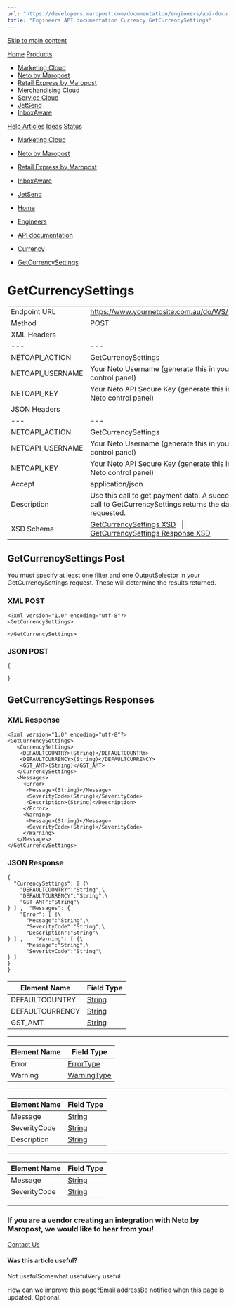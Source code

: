 ```yaml
---
url: "https://developers.maropost.com/documentation/engineers/api-documentation/currency/getcurrencysettings/"
title: "Engineers API documentation Currency GetCurrencySettings"
---
```


[Skip to main content](https://developers.maropost.com/documentation/engineers/api-documentation/currency/getcurrencysettings/#main-content)

[Home](https://developers.maropost.com/) [Products](https://developers.maropost.com/documentation/engineers/api-documentation/currency/getcurrencysettings/)

- [Marketing Cloud](https://galaxy.maropost.com/categories/marketing-cloud)
- [Neto by Maropost](https://galaxy.maropost.com/categories/neto-by-maropost)
- [Retail Express by Maropost](https://galaxy.maropost.com/categories/retail-express)
- [Merchandising Cloud](https://galaxy.maropost.com/categories/merchandising-cloud)
- [Service Cloud](https://galaxy.maropost.com/categories/service-cloud)
- [JetSend](https://galaxy.maropost.com/categories/jetsend)
- [InboxAware](https://galaxy.maropost.com/categories/inboxaware)

[Help Articles](https://galaxy.maropost.com/kb/neto-by-maropost) [Ideas](https://galaxy.maropost.com/categories/neto-by-maropost-ideas) [Status](https://developers.maropost.com/documentation/engineers/api-documentation/currency/getcurrencysettings/)
- [Marketing Cloud](https://status.maropost.com/)
- [Neto by Maropost](https://status.netohq.com/)
- [Retail Express by Maropost](https://status-retailcloud.maropost.com/)
- [InboxAware](https://status.inboxaware.com/)
- [JetSend](https://status.jetsend.com/)

- [Home](https://developers.maropost.com/)
- [Engineers](https://developers.maropost.com/documentation/engineers)
- [API documentation](https://developers.maropost.com/documentation/engineers/api-documentation)
- [Currency](https://developers.maropost.com/documentation/engineers/api-documentation/currency)
- [GetCurrencySettings](https://developers.maropost.com/documentation/engineers/api-documentation/currency/getcurrencysettings/)

# GetCurrencySettings

|     |     |
| --- | --- |
| Endpoint URL | https://www.yournetosite.com.au/do/WS/NetoAPI |
| Method | POST |
| XML Headers | |     |     |
| --- | --- |
| NETOAPI\_ACTION | GetCurrencySettings |
| NETOAPI\_USERNAME | Your Neto Username (generate this in your Neto control panel) |
| NETOAPI\_KEY | Your Neto API Secure Key (generate this in your Neto control panel) | |
| JSON Headers | |     |     |
| --- | --- |
| NETOAPI\_ACTION | GetCurrencySettings |
| NETOAPI\_USERNAME | Your Neto Username (generate this in your Neto control panel) |
| NETOAPI\_KEY | Your Neto API Secure Key (generate this in your Neto control panel) |
| Accept | application/json | |
| Description | Use this call to get payment data. A successful call to GetCurrencySettings returns the data requested. |
| XSD Schema | [GetCurrencySettings XSD](https://www.neto.com.au/assets/api/GetCurrencySettings.xsd)   \|   [GetCurrencySettings Response XSD](https://www.neto.com.au/assets/api/GetCurrencySettingsResponse.xsd) |

## GetCurrencySettings Post

You must specify at least one filter and one OutputSelector in your GetCurrencySettings request. These will determine the results returned.

### XML POST

```rainbow rainbow-show
<?xml version="1.0" encoding="utf-8"?>
<GetCurrencySettings>

</GetCurrencySettings>

```

### JSON POST

```rainbow rainbow-show
{

}

```

## GetCurrencySettings Responses

### XML Response

```rainbow rainbow-show
<?xml version="1.0" encoding="utf-8"?>
<GetCurrencySettings>
   <CurrencySettings>
    <DEFAULTCOUNTRY>(String)</DEFAULTCOUNTRY>
    <DEFAULTCURRENCY>(String)</DEFAULTCURRENCY>
    <GST_AMT>(String)</GST_AMT>
   </CurrencySettings>
   <Messages>
     <Error>
      <Message>(String)</Message>
      <SeverityCode>(String)</SeverityCode>
      <Description>(String)</Description>
     </Error>
     <Warning>
      <Message>(String)</Message>
      <SeverityCode>(String)</SeverityCode>
     </Warning>
   </Messages>
</GetCurrencySettings>

```

### JSON Response

```rainbow rainbow-show
{
  "CurrencySettings": [ {\
﻿    "DEFAULTCOUNTRY":"String",\
    "DEFAULTCURRENCY":"String",\
    "GST_AMT":"String"\
} ] ,﻿  "Messages": {
﻿    "Error": [ {\
﻿      "Message":"String",\
      "SeverityCode":"String",\
      "Description":"String"\
} ] ,﻿    "Warning": [ {\
﻿      "Message":"String",\
      "SeverityCode":"String"\
} ] ﻿
} ﻿
}

```

#### <CurrencySettings>

| Element Name | Field Type |
| --- | --- |
| DEFAULTCOUNTRY | [String](https://developers.maropost.com/api-data-types) |
| DEFAULTCURRENCY | [String](https://developers.maropost.com/api-data-types) |
| GST\_AMT | [String](https://developers.maropost.com/api-data-types) |

* * *

#### <Messages>

| Element Name | Field Type |
| --- | --- |
| Error | [ErrorType](https://developers.maropost.com/api-data-types) |
| Warning | [WarningType](https://developers.maropost.com/api-data-types) |

* * *

#### <Error>

| Element Name | Field Type |
| --- | --- |
| Message | [String](https://developers.maropost.com/api-data-types) |
| SeverityCode | [String](https://developers.maropost.com/api-data-types) |
| Description | [String](https://developers.maropost.com/api-data-types) |

* * *

#### <Warning>

| Element Name | Field Type |
| --- | --- |
| Message | [String](https://developers.maropost.com/api-data-types) |
| SeverityCode | [String](https://developers.maropost.com/api-data-types) |

* * *

### If you are a vendor creating an integration with Neto by Maropost, we would like to hear from you!

[Contact Us](https://partner.maropost.com/commerce-cloud/technology-partner/)

#### Was this article useful?

Not usefulSomewhat usefulVery useful

How can we improve this page?Email addressBe notified when this page is updated. Optional.